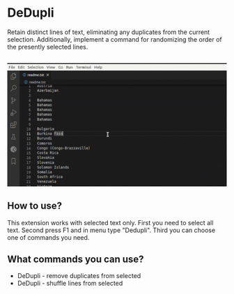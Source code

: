 # DeDupli

Retain distinct lines of text, eliminating any duplicates from the current selection. Additionally, implement a command for randomizing the order of the presently selected lines.

##

[![Vscode extension](/translations/demo.gif 'Vscode extension demo')](https://learnwithyan.com)

## How to use?

This extension works with selected text only. First you need to select all text. Second press F1 and in menu type "Dedupli". Third you can choose one of commands you need.

## What commands you can use?

- DeDupli - remove duplicates from selected
- DeDupli - shuffle lines from selected

#
